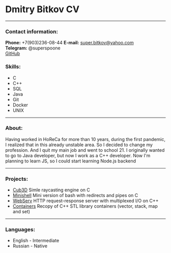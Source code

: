 
# Dmitry Bitkov CV
---
### Contact information:

**Phone:**  +7(903)236-08-44
**E-mail:**  [super.bitkov@yahoo.com](mailto:super.bitkov@yahoo.com)  
**Telegram:**  @superspoone  
[GitHub](https://www.https://github.com/Achopper)  

### Skills:

-  C
-  C++ 
- SQL
-  Java
-  Git
- Docker
- UNIX

----------

###  About:
Having worked in HoReCa for more than 10 years, during the first pandemic, I realized that in this already unstable area.
So I decided to change my profession. And I quit my main job and went to school 21. I originally wanted to go to Java developer, but now I work as a C++ developer. Now I'm planning to learn JS, so I could start learning Node.js backend

----------

### Projects:

-   [Cub3D](https://github.com/Achopper/mini_cube_42) Simle raycasting engine on C
- [Minishell](https://github.com/Achopper/minishell) Mini version of bash with redirects and pipes on C
- [WebServ](https://github.com/Achopper/simple_serv) HTTP request-response server with multiplexed I/O on C++
- [Containers](https://github.com/Achopper/ft_containers) Recopy of C++ STL library containers (vector, stack, map and set)

----------

### Languages:

-   English - Intermediate
-   Russian - Native

